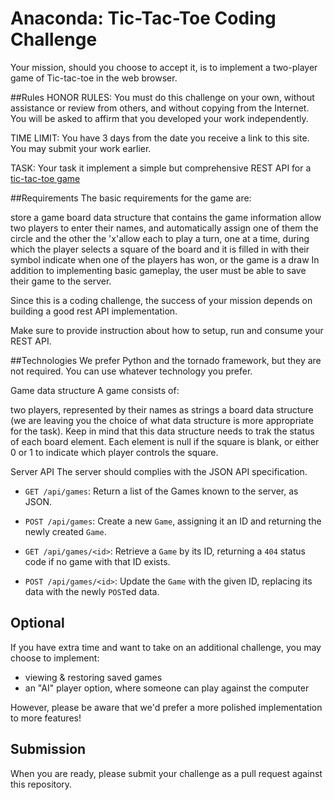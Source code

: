 # Anaconda: Tic-Tac-Toe Coding Challenge
Your mission, should you choose to accept it, is to implement a two-player game of Tic-tac-toe in the web browser.

##Rules
HONOR RULES: You must do this challenge on your own, without assistance or review from others, and without copying from the Internet. You will be asked to affirm that you developed your work independently.

TIME LIMIT: You have 3 days from the date you receive a link to this site. You may submit your work earlier.

TASK: Your task it implement a simple but comprehensive REST API for a [tic-tac-toe game](https://en.wikipedia.org/wiki/Tic-tac-toe)

##Requirements
The basic requirements for the game are:

store a game board data structure that contains the game information
allow two players to enter their names, and automatically assign one of them the circle and the other the 'x'allow each to play a turn, one at a time, during which the player selects a square of the board and it is filled in with their symbol
indicate when one of the players has won, or the game is a draw
In addition to implementing basic gameplay, the user must be able to save their game to the server.

Since this is a coding challenge, the success of your mission depends on building a good rest API implementation. 

Make sure to provide instruction about how to setup, run and consume your REST API.

##Technologies
We prefer Python and the tornado framework, but they are not required. You can use whatever technology you prefer.

Game data structure
A game consists of:

two players, represented by their names as strings
a board data structure (we are leaving you the choice of what data structure is more appropriate for the task). Keep in mind that this data structure needs to trak the status of each board element. Each element is null if the square is blank, or either 0 or 1 to indicate which player controls the square. 

Server API
The server should complies with the JSON API specification.

- `GET /api/games`: Return a list of the Games known to the server, as JSON.


- `POST /api/games`: Create a new `Game`, assigning it an ID and returning the newly created `Game`.

- `GET /api/games/<id>`: Retrieve a `Game` by its ID, returning a `404` status
  code if no game with that ID exists.

- `POST /api/games/<id>`: Update the `Game` with the given ID, replacing its data with the newly `POST`ed data.

## Optional

If you have extra time and want to take on an additional challenge, you may choose to implement:

 - viewing & restoring saved games
 - an "AI" player option, where someone can play against the computer

However, please be aware that we'd prefer a more polished implementation to more features!

## Submission

When you are ready, please submit your challenge as a pull request
against this repository.